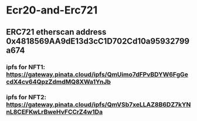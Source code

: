 # Ecr20-and-Erc721
## ERC721 etherscan address 0x4818569AA9dE13d3cC1D702Cd10a95932799a674
### ipfs for NFT1: https://gateway.pinata.cloud/ipfs/QmUimo7dFPvBDYW6FgGecdX4cv64QpzZdmdMQ8XWa1YnJb 
### ipfs for NFT2: https://gateway.pinata.cloud/ipfs/QmVSb7xeLLAZ8B6DZ7kYNnL8CEFKwLrBweHvFCCrZ4w1Da

